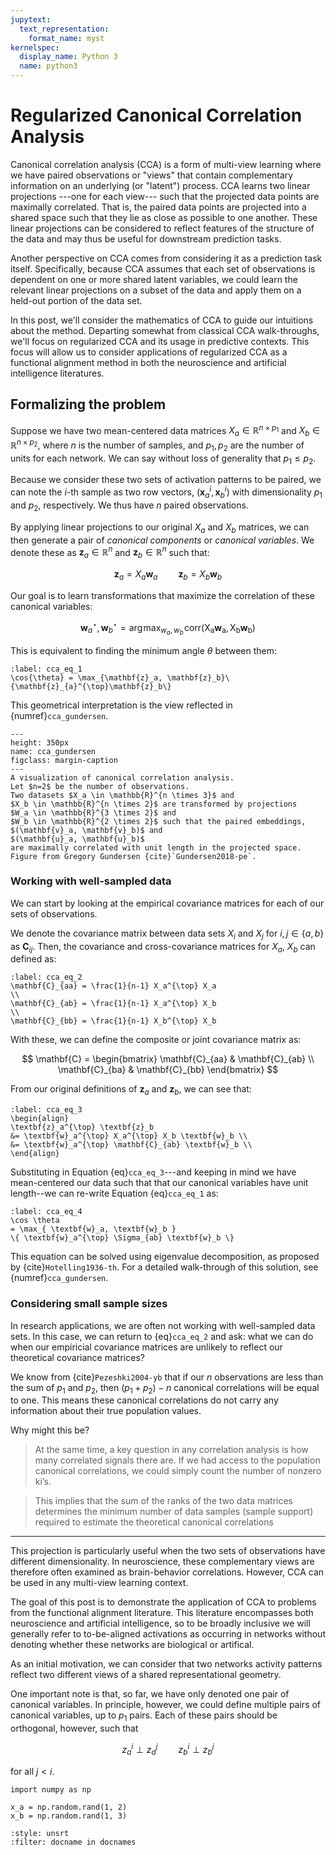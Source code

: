 ```yaml
---
jupytext:
  text_representation:
    format_name: myst
kernelspec:
  display_name: Python 3
  name: python3
---
```


# Regularized Canonical Correlation Analysis

Canonical correlation analysis (CCA) is a form of multi-view learning
where we have paired observations or "views" that contain complementary information on an underlying (or "latent") process.
CCA learns two linear projections ---one for each view---
such that the projected data points are maximally correlated.
That is, the paired data points are projected into a shared space such that they lie as close as possible to one another.
These linear projections can be considered to reflect features of the structure of the data
and may thus be useful for downstream prediction tasks.

Another perspective on CCA comes from considering it as a prediction task itself.
Specifically, because CCA assumes that each set of observations is dependent on
one or more shared latent variables,
we could learn the relevant linear projections on a subset of the data and apply them on a held-out portion of the data set.

In this post, we'll consider the mathematics of CCA to guide our intuitions about the method.
Departing somewhat from classical CCA walk-throughs,
we'll focus on regularized CCA and its usage in predictive contexts.
This focus will allow us to consider applications of regularized CCA as a functional alignment method in both the neuroscience and artificial intelligence literatures.

## Formalizing the problem

Suppose we have two mean-centered data matrices
$X_a \in \mathbb{R}^{n \times p_1}$ and
$X_b \in \mathbb{R}^{n \times p_2}$,
where $n$ is the number of samples, and $p_1, p_2$ are the number of units for each network.
We can say without loss of generality that $p_1 \leq p_2$.

Because we consider these two sets of activation patterns to be paired,
we can note the $i$-th sample as two row vectors,
$(\mathbf{x}_a^i, \mathbf{x}_b^i)$ with dimensionality $p_1$ and $p_2$, respectively.
We thus have $n$ paired observations.

By applying linear projections to our original $X_a$ and $X_b$ matrices,
we can then generate a pair of _canonical components_ or _canonical variables_.
We denote these as $\mathbf{z}_a \in \mathbb{R}^n$
and $\mathbf{z}_b \in \mathbb{R}^n$ such that:

$$
\mathbf{z}_a = X_a\mathbf{w}_a \quad \quad \mathbf{z}_b = X_b\mathbf{w}_b
$$

Our goal is to learn transformations that maximize the correlation of these canonical variables:

$$
\mathbf{w}^{\star}_{a}, \mathbf{w}^{\star}_{b} = \text{arg}\!\max_{w_a, w_b}\!\mathrm{corr(X_a\mathbf{w}_a, X_b\mathbf{w}_b)}
$$

This is equivalent to finding the minimum angle $\theta$ between them:

```{math}
:label: cca_eq_1
\cos{\theta} = \max_{\mathbf{z}_a, \mathbf{z}_b}\{\mathbf{z}_{a}^{\top}\mathbf{z}_b\}
```

This geometrical interpretation is the view reflected in {numref}`cca_gundersen`.

```{figure} ../images/cca_gundersen.png
---
height: 350px
name: cca_gundersen
figclass: margin-caption
---
A visualization of canonical correlation analysis.
Let $n=2$ be the number of observations.
Two datasets $X_a \in \mathbb{R}^{n \times 3}$ and
$X_b \in \mathbb{R}^{n \times 2}$ are transformed by projections
$W_a \in \mathbb{R}^{3 \times 2}$ and
$W_b \in \mathbb{R}^{2 \times 2}$ such that the paired embeddings,
$(\mathbf{v}_a, \mathbf{v}_b)$ and
$(\mathbf{u}_a, \mathbf{u}_b)$
are maximally correlated with unit length in the projected space.
Figure from Gregory Gundersen {cite}`Gundersen2018-pe`.
```

### Working with well-sampled data

We can start by looking at the empirical covariance matrices for each of our sets of observations.

We denote the covariance matrix between data sets $X_i$ and $X_j$
for $i, j \in \{a, b\}$ as $\mathbf{C}_{ij}$.
Then, the covariance and cross-covariance matrices for $X_a$,
$X_b$ can defined as:

```{math}
:label: cca_eq_2
\mathbf{C}_{aa} = \frac{1}{n-1} X_a^{\top} X_a
\\
\mathbf{C}_{ab} = \frac{1}{n-1} X_a^{\top} X_b
\\
\mathbf{C}_{bb} = \frac{1}{n-1} X_b^{\top} X_b
```

With these, we can define the composite or joint covariance matrix as:

$$
\mathbf{C} = \begin{bmatrix}
\mathbf{C}_{aa} & \mathbf{C}_{ab}
\\
\mathbf{C}_{ba} & \mathbf{C}_{bb}
\end{bmatrix}
$$

From our original definitions of $\mathbf{z}_a$ and $\mathbf{z}_b$,
we can see that:

```{math}
:label: cca_eq_3
\begin{align}
\textbf{z}_a^{\top} \textbf{z}_b
&= \textbf{w}_a^{\top} X_a^{\top} X_b \textbf{w}_b \\
&= \textbf{w}_a^{\top} \mathbf{C}_{ab} \textbf{w}_b \\
\end{align}
```

Substituting in Equation {eq}`cca_eq_3`---and keeping in mind we have mean-centered our data such that that our canonical variables have unit length--we can re-write Equation {eq}`cca_eq_1` as:

```{math}
:label: cca_eq_4
\cos \theta
= \max_{ \textbf{w}_a, \textbf{w}_b }
\{ \textbf{w}_a^{\top} \Sigma_{ab} \textbf{w}_b \}
```

This equation can be solved using eigenvalue decomposition,
as proposed by {cite}`Hotelling1936-th`.
For a detailed walk-through of this solution,
see {numref}`cca_gundersen`.

### Considering small sample sizes

In research applications,
we are often not working with well-sampled data sets.
In this case, we can return to {eq}`cca_eq_2` and ask:
what we can do when our empiricial covariance matrices are unlikely to reflect our theoretical covariance matrices?

We know from {cite}`Pezeshki2004-yb` that if our $n$ observations are less than the sum of $p_1$ and $p_2$,
then $(p_1 + p_2) − n$ canonical correlations will be equal to one.
This means these canonical correlations do not carry any information about their true population values.

Why might this be?



> At the same time, a key question in any correlation analysis
> is how many correlated signals there are. If we had access to
> the population canonical correlations, we could simply count
> the number of nonzero ki’s.

> This implies that the sum of the ranks of
> the two data matrices determines the minimum number of data
> samples (sample support) required to estimate the theoretical
> canonical correlations

---

This projection is particularly useful when the two sets of observations have different dimensionality.
In neuroscience, these complementary views are therefore often examined as brain-behavior correlations.
However, CCA can be used in any multi-view learning context.

The goal of this post is to demonstrate the application of CCA to problems from the functional alignment literature.
This literature encompasses both neuroscience and artificial intelligence, so to be broadly inclusive we will generally refer to to-be-aligned activations as occurring in networks without denoting whether these networks are biological or artifical.

As an initial motivation,
we can consider that two networks activity patterns reflect two different views of
a shared representational geometry.

One important note is that, so far, we have only denoted one pair of canonical variables.
In principle, however, we could define multiple pairs of canonical variables,
up to $p_1$ pairs.
Each of these pairs should be orthogonal, however, such that

$$
z_{a}^{i} \perp z_{a}^{j} \quad \quad z_{b}^{i} \perp z_{b}^{j}
$$

for all $j < i$.

```{code} python3
import numpy as np

x_a = np.random.rand(1, 2)
x_b = np.random.rand(1, 3)
```

```{bibliography} references.bib
:style: unsrt
:filter: docname in docnames
```
